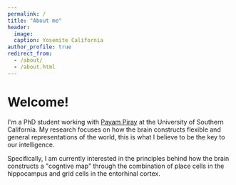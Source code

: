 ```yaml
---
permalink: /
title: "About me"
header:
  image: 
  caption: Yosemite California
author_profile: true
redirect_from: 
  - /about/
  - /about.html
---
```


Welcome! 
====
I'm a PhD student working with [Payam Piray](https://www.piraylab.com/) at the University of Southern California. My research focuses on how the brain constructs flexible and general representations of the world, this is what I believe to be the key to our intelligence. 

Specifically, I am currently interested in the principles behind how the brain constructs a "cogntive map" through the combination of place cells in the hippocampus and grid cells in the entorhinal cortex.